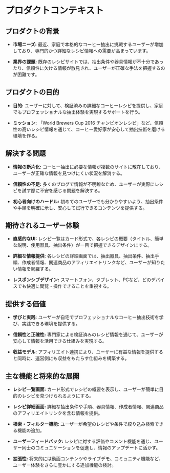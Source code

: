 # プロダクトコンテキスト

## プロダクトの背景
- **市場ニーズ:**
  最近、家庭で本格的なコーヒー抽出に挑戦するユーザーが増加しており、専門的かつ詳細なレシピ情報への需要が高まっています。

- **業界の課題:**
  既存のレシピサイトでは、抽出条件や器具情報が不十分であったり、信頼性に欠ける情報が散見され、ユーザーが正確な手法を把握するのが困難です。

## プロダクトの目的
- **目的:**
  ユーザーに対して、検証済みの詳細なコーヒーレシピを提供し、家庭でもプロフェッショナルな抽出体験を実現するサポートを行う。

- **ミッション:**
  「World Brewers Cup 2016 チャンピオンレシピ」など、信頼性の高いレシピ情報を通じて、コーヒー愛好家が安心して抽出技術を磨ける環境を作る。

## 解決する問題
- **情報の断片化:**
  コーヒー抽出に必要な情報が複数のサイトに散在しており、ユーザーが正確な情報を見つけにくい状況を解消する。

- **信頼性の不足:**
  多くのブログで情報が不明瞭なため、ユーザーが実際にレシピを試す際に不安を感じる問題を解決する。

- **初心者向けのハードル:**
  初めてのユーザーでも分かりやすいよう、抽出条件や手順を明確に示し、安心して試行できるコンテンツを提供する。

## 期待されるユーザー体験
- **直感的なUI:**
  レシピ一覧はカード形式で、各レシピの概要（タイトル、簡単な説明、使用器具、抽出条件）が一目で把握できるデザインにする。

- **詳細な情報提供:**
  各レシピの詳細画面では、抽出器具、抽出条件、抽出手順、作成者情報、関連商品のアフィリエイトリンクなど、ユーザーが知りたい情報を網羅する。

- **レスポンシブデザイン:**
  スマートフォン、タブレット、PCなど、どのデバイスでも快適に閲覧・操作できることを重視する。

## 提供する価値
- **学びと実践:**
  ユーザーが自宅でプロフェッショナルなコーヒー抽出技術を学び、実践できる環境を提供する。

- **信頼性と正確性:**
  専門家による検証済みのレシピ情報を通じて、ユーザーが安心して情報を活用できる仕組みを実現する。

- **収益モデル:**
  アフィリエイト連携により、ユーザーに有益な情報を提供すると同時に、運営側にも収益をもたらす仕組みを構築する。

## 主な機能と将来的な展開
- **レシピ一覧画面:**
  カード形式でレシピの概要を表示し、ユーザーが簡単に目的のレシピを見つけられるようにする。

- **レシピ詳細画面:**
  詳細な抽出条件や手順、器具情報、作成者情報、関連商品のアフィリエイトリンクを含む情報を提供。

- **検索・フィルター機能:**
  ユーザーが希望のレシピや条件で絞り込み検索できる機能の追加。

- **ユーザーフィードバック:**
  レシピに対する評価やコメント機能を通じ、ユーザー同士のコミュニケーションを促進し、情報のアップデートに活かす。

- **拡張性:**
  将来的には動画コンテンツやライブデモ、コミュニティ機能など、ユーザー体験をさらに豊かにする追加機能の検討。

